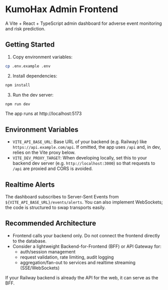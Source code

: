 # KumoHax Admin Frontend

A Vite + React + TypeScript admin dashboard for adverse event monitoring and risk prediction.

## Getting Started

1. Copy environment variables:

```bash
cp .env.example .env
```

2. Install dependencies:

```bash
npm install
```

3. Run the dev server:

```bash
npm run dev
```

The app runs at http://localhost:5173

## Environment Variables

- `VITE_API_BASE_URL`: Base URL of your backend (e.g. Railway) like `https://api.example.com/api`. If omitted, the app uses `/api` and, in dev, relies on the Vite proxy below.
- `VITE_DEV_PROXY_TARGET`: When developing locally, set this to your backend dev server (e.g. `http://localhost:3000`) so that requests to `/api` are proxied and CORS is avoided.

## Realtime Alerts

The dashboard subscribes to Server-Sent Events from `${VITE_API_BASE_URL}/events/alerts`. You can also implement WebSockets; the code is structured to swap transports easily.

## Recommended Architecture

- Frontend calls your backend only. Do not connect the frontend directly to the database.
- Consider a lightweight Backend-for-Frontend (BFF) or API Gateway for:
  - auth/session management
  - request validation, rate limiting, audit logging
  - aggregation/fan-out to services and realtime streaming (SSE/WebSockets)

If your Railway backend is already the API for the web, it can serve as the BFF. 